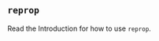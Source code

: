 <!---






    WARNING, READ THIS.
    This is a computed file. Do not edit.
    Edit `/docs/usage_reprop.template.md` instead.












    WARNING, READ THIS.
    This is a computed file. Do not edit.
    Edit `/docs/usage_reprop.template.md` instead.












    WARNING, READ THIS.
    This is a computed file. Do not edit.
    Edit `/docs/usage_reprop.template.md` instead.












    WARNING, READ THIS.
    This is a computed file. Do not edit.
    Edit `/docs/usage_reprop.template.md` instead.












    WARNING, READ THIS.
    This is a computed file. Do not edit.
    Edit `/docs/usage_reprop.template.md` instead.






-->
## `reprop`

Read the Introduction for how to use `reprop`.


<!---






    WARNING, READ THIS.
    This is a computed file. Do not edit.
    Edit `/docs/usage_reprop.template.md` instead.












    WARNING, READ THIS.
    This is a computed file. Do not edit.
    Edit `/docs/usage_reprop.template.md` instead.












    WARNING, READ THIS.
    This is a computed file. Do not edit.
    Edit `/docs/usage_reprop.template.md` instead.












    WARNING, READ THIS.
    This is a computed file. Do not edit.
    Edit `/docs/usage_reprop.template.md` instead.












    WARNING, READ THIS.
    This is a computed file. Do not edit.
    Edit `/docs/usage_reprop.template.md` instead.






-->
